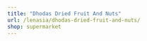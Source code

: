 ```yaml
---
title: "Dhodas Dried Fruit And Nuts"
url: /lenasia/dhodas-dried-fruit-and-nuts/
shop: supermarket
---
```

